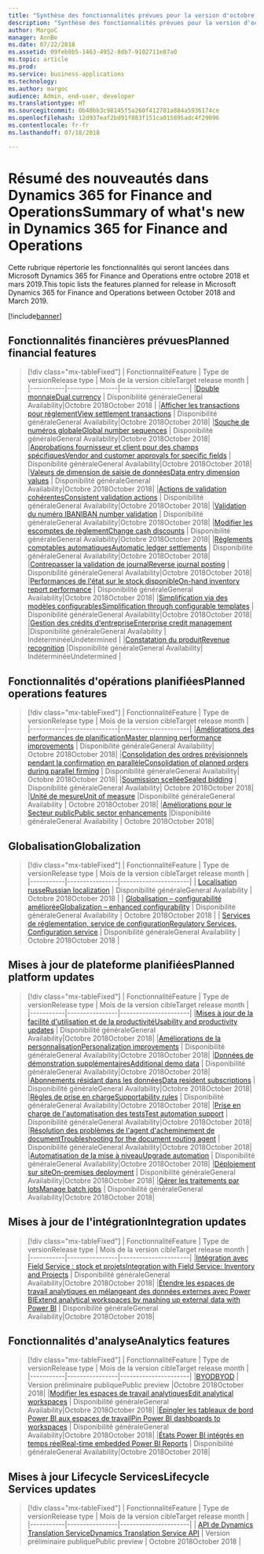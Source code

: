 ```yaml
---
title: "Synthèse des fonctionnalités prévues pour la version d'octobre 2018 de Finance and Operations"
description: "Synthèse des fonctionnalités prévues pour la version d'octobre 2018 de Finance and Operations"
author: MargoC
manager: AnnBe
ms.date: 07/22/2018
ms.assetid: 09feb0b5-1463-4952-8db7-9102711e87a0
ms.topic: article
ms.prod: 
ms.service: business-applications
ms.technology: 
ms.author: margoc
audience: Admin, end-user, developer
ms.translationtype: HT
ms.sourcegitcommit: 0b40bb3c98145f5a260f412701a884a5936174ce
ms.openlocfilehash: 12d937eaf2bd91f883f151ca015895adc4f29096
ms.contentlocale: fr-fr
ms.lasthandoff: 07/18/2018

---
```

# <a name="summary-of-whats-new-in-dynamics-365-for-finance-and-operations"></a><span data-ttu-id="a6980-103">Résumé des nouveautés dans Dynamics 365 for Finance and Operations</span><span class="sxs-lookup"><span data-stu-id="a6980-103">Summary of what's new in Dynamics 365 for Finance and Operations</span></span>

<span data-ttu-id="a6980-104">Cette rubrique répertorie les fonctionnalités qui seront lancées dans Microsoft Dynamics 365 for Finance and Operations entre octobre 2018 et mars 2019.</span><span class="sxs-lookup"><span data-stu-id="a6980-104">This topic lists the features planned for release in Microsoft Dynamics 365 for Finance and Operations between October 2018 and March 2019.</span></span> 

[!include[banner](../../includes/banner.md)]


## <a name="planned-financial-features"></a><span data-ttu-id="a6980-105">Fonctionnalités financières prévues</span><span class="sxs-lookup"><span data-stu-id="a6980-105">Planned financial features</span></span>

> [!div class="mx-tableFixed"]
> | <span data-ttu-id="a6980-106">Fonctionnalité</span><span class="sxs-lookup"><span data-stu-id="a6980-106">Feature</span></span>   | <span data-ttu-id="a6980-107">Type de version</span><span class="sxs-lookup"><span data-stu-id="a6980-107">Release type</span></span>   | <span data-ttu-id="a6980-108">Mois de la version cible</span><span class="sxs-lookup"><span data-stu-id="a6980-108">Target release month</span></span> |
> |-----------|----------------|----------------------|
> |[<span data-ttu-id="a6980-109">Double monnaie</span><span class="sxs-lookup"><span data-stu-id="a6980-109">Dual currency</span></span>](dual-currency.md) | <span data-ttu-id="a6980-110">Disponibilité générale</span><span class="sxs-lookup"><span data-stu-id="a6980-110">General Availability</span></span>|<span data-ttu-id="a6980-111">Octobre 2018</span><span class="sxs-lookup"><span data-stu-id="a6980-111">October 2018</span></span> |
> |[<span data-ttu-id="a6980-112">Afficher les transactions pour règlement</span><span class="sxs-lookup"><span data-stu-id="a6980-112">View settlement transactions</span></span>](view-settlement-transactions.md) | <span data-ttu-id="a6980-113">Disponibilité générale</span><span class="sxs-lookup"><span data-stu-id="a6980-113">General Availability</span></span>|<span data-ttu-id="a6980-114">Octobre 2018</span><span class="sxs-lookup"><span data-stu-id="a6980-114">October 2018</span></span>|
> |[<span data-ttu-id="a6980-115">Souche de numéros globale</span><span class="sxs-lookup"><span data-stu-id="a6980-115">Global number sequences</span></span>](global-number-sequences.md) | <span data-ttu-id="a6980-116">Disponibilité générale</span><span class="sxs-lookup"><span data-stu-id="a6980-116">General Availability</span></span>|<span data-ttu-id="a6980-117">Octobre 2018</span><span class="sxs-lookup"><span data-stu-id="a6980-117">October 2018</span></span>|
> |[<span data-ttu-id="a6980-118">Approbations fournisseur et client pour des champs spécifiques</span><span class="sxs-lookup"><span data-stu-id="a6980-118">Vendor and customer approvals for specific fields</span></span>](vendor-customer-approval-fields.md) | <span data-ttu-id="a6980-119">Disponibilité générale</span><span class="sxs-lookup"><span data-stu-id="a6980-119">General Availability</span></span>|<span data-ttu-id="a6980-120">Octobre 2018</span><span class="sxs-lookup"><span data-stu-id="a6980-120">October 2018</span></span>|
> |[<span data-ttu-id="a6980-121">Valeurs de dimension de saisie de données</span><span class="sxs-lookup"><span data-stu-id="a6980-121">Data entry dimension values</span></span>](data-entry-dimension-values.md) | <span data-ttu-id="a6980-122">Disponibilité générale</span><span class="sxs-lookup"><span data-stu-id="a6980-122">General Availability</span></span>|<span data-ttu-id="a6980-123">Octobre 2018</span><span class="sxs-lookup"><span data-stu-id="a6980-123">October 2018</span></span>|
> |[<span data-ttu-id="a6980-124">Actions de validation cohérentes</span><span class="sxs-lookup"><span data-stu-id="a6980-124">Consistent validation actions</span></span>](validation-actions-journals.md) | <span data-ttu-id="a6980-125">Disponibilité générale</span><span class="sxs-lookup"><span data-stu-id="a6980-125">General Availability</span></span>|<span data-ttu-id="a6980-126">Octobre 2018</span><span class="sxs-lookup"><span data-stu-id="a6980-126">October 2018</span></span>|
> |[<span data-ttu-id="a6980-127">Validation du numéro IBAN</span><span class="sxs-lookup"><span data-stu-id="a6980-127">IBAN number validation</span></span>](iban-number-validation.md) | <span data-ttu-id="a6980-128">Disponibilité générale</span><span class="sxs-lookup"><span data-stu-id="a6980-128">General Availability</span></span>|<span data-ttu-id="a6980-129">Octobre 2018</span><span class="sxs-lookup"><span data-stu-id="a6980-129">October 2018</span></span>|
> |[<span data-ttu-id="a6980-130">Modifier les escomptes de règlement</span><span class="sxs-lookup"><span data-stu-id="a6980-130">Change cash discounts</span></span>](change-cash-discounts.md) | <span data-ttu-id="a6980-131">Disponibilité générale</span><span class="sxs-lookup"><span data-stu-id="a6980-131">General Availability</span></span>|<span data-ttu-id="a6980-132">Octobre 2018</span><span class="sxs-lookup"><span data-stu-id="a6980-132">October 2018</span></span>|
> |[<span data-ttu-id="a6980-133">Règlements comptables automatiques</span><span class="sxs-lookup"><span data-stu-id="a6980-133">Automatic ledger settlements</span></span>](automatic-ledger-settlements.md) | <span data-ttu-id="a6980-134">Disponibilité générale</span><span class="sxs-lookup"><span data-stu-id="a6980-134">General Availability</span></span>|<span data-ttu-id="a6980-135">Octobre 2018</span><span class="sxs-lookup"><span data-stu-id="a6980-135">October 2018</span></span>|
> |[<span data-ttu-id="a6980-136">Contrepasser la validation de journal</span><span class="sxs-lookup"><span data-stu-id="a6980-136">Reverse journal posting</span></span>](reverse-journal-posting.md) | <span data-ttu-id="a6980-137">Disponibilité générale</span><span class="sxs-lookup"><span data-stu-id="a6980-137">General Availability</span></span>|<span data-ttu-id="a6980-138">Octobre 2018</span><span class="sxs-lookup"><span data-stu-id="a6980-138">October 2018</span></span>|
> |[<span data-ttu-id="a6980-139">Performances de l'état sur le stock disponible</span><span class="sxs-lookup"><span data-stu-id="a6980-139">On-hand inventory report performance</span></span>](on-hand-inventory-report-performance.md) | <span data-ttu-id="a6980-140">Disponibilité générale</span><span class="sxs-lookup"><span data-stu-id="a6980-140">General Availability</span></span>|<span data-ttu-id="a6980-141">Octobre 2018</span><span class="sxs-lookup"><span data-stu-id="a6980-141">October 2018</span></span>|
> |[<span data-ttu-id="a6980-142">Simplification via des modèles configurables</span><span class="sxs-lookup"><span data-stu-id="a6980-142">Simplification through configurable templates</span></span>](simplication-templates.md) | <span data-ttu-id="a6980-143">Disponibilité générale</span><span class="sxs-lookup"><span data-stu-id="a6980-143">General Availability</span></span>|<span data-ttu-id="a6980-144">Octobre 2018</span><span class="sxs-lookup"><span data-stu-id="a6980-144">October 2018</span></span>|
> |[<span data-ttu-id="a6980-145">Gestion des crédits d'entreprise</span><span class="sxs-lookup"><span data-stu-id="a6980-145">Enterprise credit management</span></span>](enterprise-credit-management.md) |<span data-ttu-id="a6980-146">Disponibilité générale</span><span class="sxs-lookup"><span data-stu-id="a6980-146">General Availability</span></span> | <span data-ttu-id="a6980-147">Indéterminée</span><span class="sxs-lookup"><span data-stu-id="a6980-147">Undetermined</span></span> |
> |[<span data-ttu-id="a6980-148">Constatation du produit</span><span class="sxs-lookup"><span data-stu-id="a6980-148">Revenue recognition</span></span>](revenue-recognition.md) |<span data-ttu-id="a6980-149">Disponibilité générale</span><span class="sxs-lookup"><span data-stu-id="a6980-149">General Availability</span></span>| <span data-ttu-id="a6980-150">Indéterminée</span><span class="sxs-lookup"><span data-stu-id="a6980-150">Undetermined</span></span> |


## <a name="planned-operations-features"></a><span data-ttu-id="a6980-151">Fonctionnalités d'opérations planifiées</span><span class="sxs-lookup"><span data-stu-id="a6980-151">Planned operations features</span></span>

> [!div class="mx-tableFixed"]
> | <span data-ttu-id="a6980-152">Fonctionnalité</span><span class="sxs-lookup"><span data-stu-id="a6980-152">Feature</span></span>   | <span data-ttu-id="a6980-153">Type de version</span><span class="sxs-lookup"><span data-stu-id="a6980-153">Release type</span></span>  | <span data-ttu-id="a6980-154">Mois de la version cible</span><span class="sxs-lookup"><span data-stu-id="a6980-154">Target release month</span></span> |
> |-----------|----------------|----------------------|
> |[<span data-ttu-id="a6980-155">Améliorations des performances de planification</span><span class="sxs-lookup"><span data-stu-id="a6980-155">Master planning performance improvements</span></span>](master-planning-perf.md) | <span data-ttu-id="a6980-156">Disponibilité générale</span><span class="sxs-lookup"><span data-stu-id="a6980-156">General Availability</span></span>| <span data-ttu-id="a6980-157">Octobre 2018</span><span class="sxs-lookup"><span data-stu-id="a6980-157">October 2018</span></span>|
> |[<span data-ttu-id="a6980-158">Consolidation des ordres prévisionnels pendant la confirmation en parallèle</span><span class="sxs-lookup"><span data-stu-id="a6980-158">Consolidation of planned orders during parallel firming</span></span>](planned-orders-during-parallel-firming.md) | <span data-ttu-id="a6980-159">Disponibilité générale</span><span class="sxs-lookup"><span data-stu-id="a6980-159">General Availability</span></span>| <span data-ttu-id="a6980-160">Octobre 2018</span><span class="sxs-lookup"><span data-stu-id="a6980-160">October 2018</span></span>|
> |[<span data-ttu-id="a6980-161">Soumission scellée</span><span class="sxs-lookup"><span data-stu-id="a6980-161">Sealed bidding</span></span>](sealed-bidding.md) | <span data-ttu-id="a6980-162">Disponibilité générale</span><span class="sxs-lookup"><span data-stu-id="a6980-162">General Availability</span></span>| <span data-ttu-id="a6980-163">Octobre 2018</span><span class="sxs-lookup"><span data-stu-id="a6980-163">October 2018</span></span>|
> |[<span data-ttu-id="a6980-164">Unité de mesure</span><span class="sxs-lookup"><span data-stu-id="a6980-164">Unit of measure</span></span>](uom.md) |<span data-ttu-id="a6980-165">Disponibilité générale</span><span class="sxs-lookup"><span data-stu-id="a6980-165">General Availability</span></span> | <span data-ttu-id="a6980-166">Octobre 2018</span><span class="sxs-lookup"><span data-stu-id="a6980-166">October 2018</span></span>|
> |[<span data-ttu-id="a6980-167">Améliorations pour le Secteur public</span><span class="sxs-lookup"><span data-stu-id="a6980-167">Public sector enhancements</span></span>](public-sector.md) |<span data-ttu-id="a6980-168">Disponibilité générale</span><span class="sxs-lookup"><span data-stu-id="a6980-168">General Availability</span></span> | <span data-ttu-id="a6980-169">Octobre 2018</span><span class="sxs-lookup"><span data-stu-id="a6980-169">October 2018</span></span>|


<!--
## Planned regulatory features
=======
-->

## <a name="globalization"></a><span data-ttu-id="a6980-170">Globalisation</span><span class="sxs-lookup"><span data-stu-id="a6980-170">Globalization</span></span>

> [!div class="mx-tableFixed"]
> | <span data-ttu-id="a6980-171">Fonctionnalité</span><span class="sxs-lookup"><span data-stu-id="a6980-171">Feature</span></span>   | <span data-ttu-id="a6980-172">Type de version</span><span class="sxs-lookup"><span data-stu-id="a6980-172">Release type</span></span>   | <span data-ttu-id="a6980-173">Mois de la version cible</span><span class="sxs-lookup"><span data-stu-id="a6980-173">Target release month</span></span> |
> |-----------|----------------|----------------------|
> | [<span data-ttu-id="a6980-174">Localisation russe</span><span class="sxs-lookup"><span data-stu-id="a6980-174">Russian localization</span></span>](russian-regulations-on-prem.md) | <span data-ttu-id="a6980-175">Disponibilité générale</span><span class="sxs-lookup"><span data-stu-id="a6980-175">General Availability</span></span>             | <span data-ttu-id="a6980-176">Octobre 2018</span><span class="sxs-lookup"><span data-stu-id="a6980-176">October 2018</span></span>           |
> | [<span data-ttu-id="a6980-177">Globalisation – configurabilité améliorée</span><span class="sxs-lookup"><span data-stu-id="a6980-177">Globalization – enhanced configurability</span></span>](globalization-configurability.md) | <span data-ttu-id="a6980-178">Disponibilité générale</span><span class="sxs-lookup"><span data-stu-id="a6980-178">General Availability</span></span>             | <span data-ttu-id="a6980-179">Octobre 2018</span><span class="sxs-lookup"><span data-stu-id="a6980-179">October 2018</span></span>           |
> | [<span data-ttu-id="a6980-180">Services de réglementation, service de configuration</span><span class="sxs-lookup"><span data-stu-id="a6980-180">Regulatory Services, Configuration service</span></span>](regulatory-service-configuration.md) | <span data-ttu-id="a6980-181">Disponibilité générale</span><span class="sxs-lookup"><span data-stu-id="a6980-181">General Availability</span></span>            | <span data-ttu-id="a6980-182">Octobre 2018</span><span class="sxs-lookup"><span data-stu-id="a6980-182">October 2018</span></span>            |


## <a name="planned-platform-updates"></a><span data-ttu-id="a6980-183">Mises à jour de plateforme planifiées</span><span class="sxs-lookup"><span data-stu-id="a6980-183">Planned platform updates</span></span>

> [!div class="mx-tableFixed"]
> | <span data-ttu-id="a6980-184">Fonctionnalité</span><span class="sxs-lookup"><span data-stu-id="a6980-184">Feature</span></span>   | <span data-ttu-id="a6980-185">Type de version</span><span class="sxs-lookup"><span data-stu-id="a6980-185">Release type</span></span>   | <span data-ttu-id="a6980-186">Mois de la version cible</span><span class="sxs-lookup"><span data-stu-id="a6980-186">Target release month</span></span> |
> |-----------|----------------|----------------------|
> |[<span data-ttu-id="a6980-187">Mises à jour de la facilité d'utilisation et de la productivité</span><span class="sxs-lookup"><span data-stu-id="a6980-187">Usability and productivity updates</span></span>](usability-productivity.md) | <span data-ttu-id="a6980-188">Disponibilité générale</span><span class="sxs-lookup"><span data-stu-id="a6980-188">General Availability</span></span>|<span data-ttu-id="a6980-189">Octobre 2018</span><span class="sxs-lookup"><span data-stu-id="a6980-189">October 2018</span></span>|
> |[<span data-ttu-id="a6980-190">Améliorations de la personnalisation</span><span class="sxs-lookup"><span data-stu-id="a6980-190">Personalization improvements</span></span>](personalization-improvements.md) | <span data-ttu-id="a6980-191">Disponibilité générale</span><span class="sxs-lookup"><span data-stu-id="a6980-191">General Availability</span></span>|<span data-ttu-id="a6980-192">Octobre 2018</span><span class="sxs-lookup"><span data-stu-id="a6980-192">October 2018</span></span>|
> |[<span data-ttu-id="a6980-193">Données de démonstration supplémentaires</span><span class="sxs-lookup"><span data-stu-id="a6980-193">Additional demo data</span></span>](additional-demo-data.md) | <span data-ttu-id="a6980-194">Disponibilité générale</span><span class="sxs-lookup"><span data-stu-id="a6980-194">General Availability</span></span>|<span data-ttu-id="a6980-195">Octobre 2018</span><span class="sxs-lookup"><span data-stu-id="a6980-195">October 2018</span></span>|
> |[<span data-ttu-id="a6980-196">Abonnements résidant dans les données</span><span class="sxs-lookup"><span data-stu-id="a6980-196">Data resident subscriptions</span></span>](data-resident-subscription.md) | <span data-ttu-id="a6980-197">Disponibilité générale</span><span class="sxs-lookup"><span data-stu-id="a6980-197">General Availability</span></span>|<span data-ttu-id="a6980-198">Octobre 2018</span><span class="sxs-lookup"><span data-stu-id="a6980-198">October 2018</span></span>|
> |[<span data-ttu-id="a6980-199">Règles de prise en charge</span><span class="sxs-lookup"><span data-stu-id="a6980-199">Supportability rules</span></span>](supportability-rules.md) | <span data-ttu-id="a6980-200">Disponibilité générale</span><span class="sxs-lookup"><span data-stu-id="a6980-200">General Availability</span></span>|<span data-ttu-id="a6980-201">Octobre 2018</span><span class="sxs-lookup"><span data-stu-id="a6980-201">October 2018</span></span>|
> |[<span data-ttu-id="a6980-202">Prise en charge de l'automatisation des tests</span><span class="sxs-lookup"><span data-stu-id="a6980-202">Test automation support</span></span>](test-automation-support.md) | <span data-ttu-id="a6980-203">Disponibilité générale</span><span class="sxs-lookup"><span data-stu-id="a6980-203">General Availability</span></span>|<span data-ttu-id="a6980-204">Octobre 2018</span><span class="sxs-lookup"><span data-stu-id="a6980-204">October 2018</span></span>|
> |[<span data-ttu-id="a6980-205">Résolution des problèmes de l'agent d'acheminement de document</span><span class="sxs-lookup"><span data-stu-id="a6980-205">Troubleshooting for the document routing agent</span></span>](troubleshoot-document-routing-agent.md) | <span data-ttu-id="a6980-206">Disponibilité générale</span><span class="sxs-lookup"><span data-stu-id="a6980-206">General Availability</span></span>|<span data-ttu-id="a6980-207">Octobre 2018</span><span class="sxs-lookup"><span data-stu-id="a6980-207">October 2018</span></span>|
> |[<span data-ttu-id="a6980-208">Automatisation de la mise à niveau</span><span class="sxs-lookup"><span data-stu-id="a6980-208">Upgrade automation</span></span>](upgrade-automation.md) | <span data-ttu-id="a6980-209">Disponibilité générale</span><span class="sxs-lookup"><span data-stu-id="a6980-209">General Availability</span></span>|<span data-ttu-id="a6980-210">Octobre 2018</span><span class="sxs-lookup"><span data-stu-id="a6980-210">October 2018</span></span>|
> |[<span data-ttu-id="a6980-211">Déploiement sur site</span><span class="sxs-lookup"><span data-stu-id="a6980-211">On-premises deployment</span></span>](on-premises-deployments.md) | <span data-ttu-id="a6980-212">Disponibilité générale</span><span class="sxs-lookup"><span data-stu-id="a6980-212">General Availability</span></span>|<span data-ttu-id="a6980-213">Octobre 2018</span><span class="sxs-lookup"><span data-stu-id="a6980-213">October 2018</span></span>|
> |[<span data-ttu-id="a6980-214">Gérer les traitements par lots</span><span class="sxs-lookup"><span data-stu-id="a6980-214">Manage batch jobs</span></span>](batch-management.md) | <span data-ttu-id="a6980-215">Disponibilité générale</span><span class="sxs-lookup"><span data-stu-id="a6980-215">General Availability</span></span>|<span data-ttu-id="a6980-216">Octobre 2018</span><span class="sxs-lookup"><span data-stu-id="a6980-216">October 2018</span></span>|


## <a name="integration-updates"></a><span data-ttu-id="a6980-217">Mises à jour de l'intégration</span><span class="sxs-lookup"><span data-stu-id="a6980-217">Integration updates</span></span>

> [!div class="mx-tableFixed"]
> | <span data-ttu-id="a6980-218">Fonctionnalité</span><span class="sxs-lookup"><span data-stu-id="a6980-218">Feature</span></span>   | <span data-ttu-id="a6980-219">Type de version</span><span class="sxs-lookup"><span data-stu-id="a6980-219">Release type</span></span>   | <span data-ttu-id="a6980-220">Mois de la version cible</span><span class="sxs-lookup"><span data-stu-id="a6980-220">Target release month</span></span> |
> |-----------|----------------|----------------------|
> |[<span data-ttu-id="a6980-221">Intégration avec Field Service : stock et projets</span><span class="sxs-lookup"><span data-stu-id="a6980-221">Integration with Field Service: Inventory and Projects</span></span>](integration-field-service-inventory-projects.md) | <span data-ttu-id="a6980-222">Disponibilité générale</span><span class="sxs-lookup"><span data-stu-id="a6980-222">General Availability</span></span>|<span data-ttu-id="a6980-223">Octobre 2018</span><span class="sxs-lookup"><span data-stu-id="a6980-223">October 2018</span></span>|
> |[<span data-ttu-id="a6980-224">Étendre les espaces de travail analytiques en mélangeant des données externes avec Power BI</span><span class="sxs-lookup"><span data-stu-id="a6980-224">Extend analytical workspaces by mashing up external data with Power BI</span></span>](extend-analytical-workspaces-mash-up-external-data-powerbi.md) | <span data-ttu-id="a6980-225">Disponibilité générale</span><span class="sxs-lookup"><span data-stu-id="a6980-225">General Availability</span></span>|<span data-ttu-id="a6980-226">Octobre 2018</span><span class="sxs-lookup"><span data-stu-id="a6980-226">October 2018</span></span>|

## <a name="analytics-features"></a><span data-ttu-id="a6980-227">Fonctionnalités d'analyse</span><span class="sxs-lookup"><span data-stu-id="a6980-227">Analytics features</span></span>

> [!div class="mx-tableFixed"]
> | <span data-ttu-id="a6980-228">Fonctionnalité</span><span class="sxs-lookup"><span data-stu-id="a6980-228">Feature</span></span>   | <span data-ttu-id="a6980-229">Type de version</span><span class="sxs-lookup"><span data-stu-id="a6980-229">Release type</span></span>   | <span data-ttu-id="a6980-230">Mois de la version cible</span><span class="sxs-lookup"><span data-stu-id="a6980-230">Target release month</span></span> |
> |-----------|----------------|----------------------|
> |[<span data-ttu-id="a6980-231">BYOD</span><span class="sxs-lookup"><span data-stu-id="a6980-231">BYOD</span></span>](byod.md) | <span data-ttu-id="a6980-232">Version préliminaire publique</span><span class="sxs-lookup"><span data-stu-id="a6980-232">Public preview</span></span> |<span data-ttu-id="a6980-233">Octobre 2018</span><span class="sxs-lookup"><span data-stu-id="a6980-233">October 2018</span></span>|
> |[<span data-ttu-id="a6980-234">Modifier les espaces de travail analytiques</span><span class="sxs-lookup"><span data-stu-id="a6980-234">Edit analytical workspaces</span></span>](edit-analytical-workspaces.md) | <span data-ttu-id="a6980-235">Disponibilité générale</span><span class="sxs-lookup"><span data-stu-id="a6980-235">General Availability</span></span>|<span data-ttu-id="a6980-236">Octobre 2018</span><span class="sxs-lookup"><span data-stu-id="a6980-236">October 2018</span></span>|
> |[<span data-ttu-id="a6980-237">Épingler les tableaux de bord Power BI aux espaces de travail</span><span class="sxs-lookup"><span data-stu-id="a6980-237">Pin Power BI dashboards to workspaces</span></span>](pin-power-bi-dashboard.md) | <span data-ttu-id="a6980-238">Disponibilité générale</span><span class="sxs-lookup"><span data-stu-id="a6980-238">General Availability</span></span>|<span data-ttu-id="a6980-239">Octobre 2018</span><span class="sxs-lookup"><span data-stu-id="a6980-239">October 2018</span></span>|
> |[<span data-ttu-id="a6980-240">États Power BI intégrés en temps réel</span><span class="sxs-lookup"><span data-stu-id="a6980-240">Real-time embedded Power BI Reports</span></span>](realtime-powerbi.md) | <span data-ttu-id="a6980-241">Disponibilité générale</span><span class="sxs-lookup"><span data-stu-id="a6980-241">General Availability</span></span>|<span data-ttu-id="a6980-242">Octobre 2018</span><span class="sxs-lookup"><span data-stu-id="a6980-242">October 2018</span></span>|

## <a name="lifecycle-services-updates"></a><span data-ttu-id="a6980-243">Mises à jour Lifecycle Services</span><span class="sxs-lookup"><span data-stu-id="a6980-243">Lifecycle Services updates</span></span> 

> [!div class="mx-tableFixed"]
> | <span data-ttu-id="a6980-244">Fonctionnalité</span><span class="sxs-lookup"><span data-stu-id="a6980-244">Feature</span></span>   | <span data-ttu-id="a6980-245">Type de version</span><span class="sxs-lookup"><span data-stu-id="a6980-245">Release type</span></span>   | <span data-ttu-id="a6980-246">Mois de la version cible</span><span class="sxs-lookup"><span data-stu-id="a6980-246">Target release month</span></span> |
> |-----------|----------------|----------------------|
> | [<span data-ttu-id="a6980-247">API de Dynamics Translation Service</span><span class="sxs-lookup"><span data-stu-id="a6980-247">Dynamics Translation Service API</span></span>](translation-service.md) | <span data-ttu-id="a6980-248">Version préliminaire publique</span><span class="sxs-lookup"><span data-stu-id="a6980-248">Public preview</span></span>             | <span data-ttu-id="a6980-249">Octobre 2018</span><span class="sxs-lookup"><span data-stu-id="a6980-249">October 2018</span></span>           |




